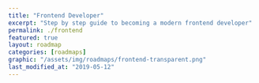 ```yaml
---
title: "Frontend Developer"
excerpt: "Step by step guide to becoming a modern frontend developer"
permalink: ./frontend
featured: true
layout: roadmap
categories: [roadmaps]
graphic: "/assets/img/roadmaps/frontend-transparent.png"
last_modified_at: "2019-05-12"
---
```


